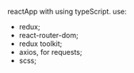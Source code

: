reactApp with using typeScript. 
use: 
- redux;
- react-router-dom;
- redux toolkit;
- axios, for requests;
- scss; 
